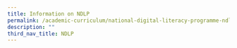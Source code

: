 ```yaml
---
title: Information on NDLP
permalink: /academic-curriculum/national-digital-literacy-programme-ndlp/information-on-ndlp/
description: ""
third_nav_title: NDLP
---
```

